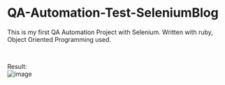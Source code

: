 # QA-Automation-Test-SeleniumBlog
<p>This is my first QA Automation Project with Selenium. Written with ruby, 
Object Oriented Programming used. <p/>
<br/>

Result:
<br>
![image](https://user-images.githubusercontent.com/61010367/170892663-5b353d4d-5c24-4de6-a8a2-3858ead47666.png)
